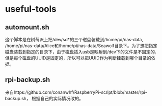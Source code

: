 # useful-tools

## automount.sh
这个脚本是在树莓派上把/dev/sd*的三个磁盘装载到/home/pi/nas-data, /home/pi/nas-data/Alice和/home/pi/nas-data/Seawolf目录下。为了想把指定磁盘装载到指定的目录下，由于磁盘插入usb是映射到/dev下的文件是不固定的，但是每个磁盘的UUID是固定的，所以可以把UUID作为判断挂载到哪个目录的依据。

## rpi-backup.sh
来自https://github.com/conanwhf/RaspberryPi-script/blob/master/rpi-backup.sh，
根据自己的实际情况改的。